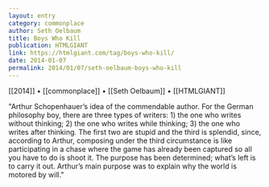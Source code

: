 ```yaml
---
layout: entry
category: commonplace
author: Seth Oelbaum
title: Boys Who Kill
publication: HTMLGIANT
link: https://htmlgiant.com/tag/boys-who-kill/
date: 2014-01-07
permalink: 2014/01/07/seth-oelbaum-boys-who-kill
---
```


[[2014]] • [[commonplace]] • [[Seth Oelbaum]] • [[HTMLGIANT]]

"Arthur Schopenhauer’s idea of the commendable author. For the German philosophy boy, there are three types of writers: 1) the one who writes without thinking; 2) the one who writes while thinking; 3) the one who writes after thinking. The first two are stupid and the third is splendid, since, according to Arthur, composing under the third circumstance is like participating in a chase where the game has already been captured so all you have to do is shoot it. The purpose has been determined; what’s left is to carry it out. Arthur’s main purpose was to explain why the world is motored by will."  